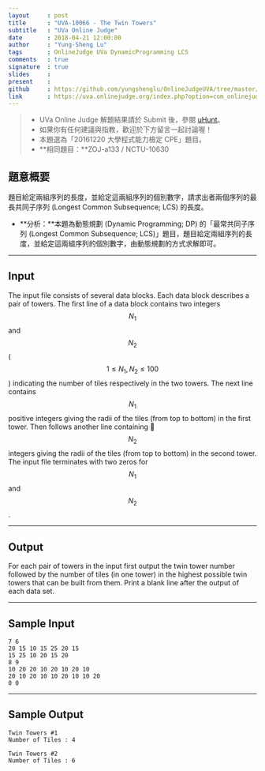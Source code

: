 ```yaml
---
layout     : post
title      : "UVA-10066 - The Twin Towers"
subtitle   : "UVa Online Judge"
date       : 2018-04-21 12:00:00
author     : "Yung-Sheng Lu"
tags       : OnlineJudge UVa DynamicProgramming LCS
comments   : true
signature  : true
slides     : 
present    :
github     : https://github.com/yungshenglu/OnlineJudgeUVA/tree/master/UVA-10066
link       : https://uva.onlinejudge.org/index.php?option=com_onlinejudge&Itemid=8&page=show_problem&problem=1007
---
```


> * UVa Online Judge 解題結果請於 Submit 後，參閱 [uHunt](https://uhunt.onlinejudge.org/)。
> * 如果你有任何建議與指教，歡迎於下方留言一起討論喔！
> * 本題選為「20161220 大學程式能力檢定 CPE」題目。
> * **相同題目：**ZOJ-a133 / NCTU-10630

## 題意概要

題目給定兩組序列的長度，並給定這兩組序列的個別數字，請求出者兩個序列的最長共同子序列 (Longest Common Subsequence; LCS) 的長度。
* **分析：**本題為動態規劃 (Dynamic Programming; DP) 的「最常共同子序列 (Longest Common Subsequence; LCS)」題目，題目給定兩組序列的長度，並給定這兩組序列的個別數字，由動態規劃的方式求解即可。

---
## Input

The input file consists of several data blocks. Each data block describes a pair of towers. The first line of a data block contains two integers $$N_1$$ and $$N_2$$ ($$1 \le N_1, N_2 \le 100$$) indicating the number of tiles respectively in the two towers. The next line contains $$N_1$$ positive integers giving the radii of the tiles (from top to bottom) in the first tower. Then follows another line containing $$N_2$$ integers giving the radii of the tiles (from top to bottom) in the second tower. The input file terminates with two zeros for $$N_1$$ and $$N_2$$.

---
## Output

For each pair of towers in the input first output the twin tower number followed by the number of tiles (in one tower) in the highest possible twin towers that can be built from them. Print a blank line after the output of each data set.

---
## Sample Input

```
7 6
20 15 10 15 25 20 15
15 25 10 20 15 20
8 9
10 20 20 10 20 10 20 10
20 10 20 10 10 20 10 10 20
0 0
```

---
## Sample Output

```
Twin Towers #1
Number of Tiles : 4

Twin Towers #2
Number of Tiles : 6

```